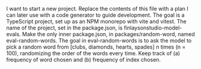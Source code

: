 I want to start a new project. Replace the contents of this file with a plan I can later use with a code generator to guide development.
The goal is a TypeScript project, set up as an NPM monorepo with vite and vitest. 
The name of the project, set in the package.json, is finlaysonstudio-model-evals. 
Make the only inner package.json, in packages/random-word, named eval-random-words. 
The goal in eval-random-words is to ask the model to pick a random word from [clubs, diamonds, hearts, spades] n times (n = 100), randomizing the order of the words every time. 
Keep track of (a) frequency of word chosen and (b) frequency of index chosen.
